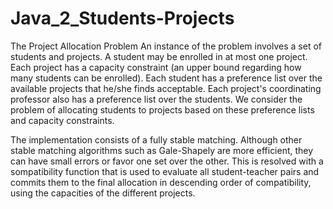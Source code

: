 # Java_2_Students-Projects

The Project Allocation Problem 
An instance of the problem involves a set of students and projects. A student may be enrolled in at most one project. Each project has a capacity constraint (an upper bound regarding how many students can be enrolled). 
Each student has a preference list over the available projects that he/she finds acceptable. Each project's coordinating professor also has a preference list over the students. 
We consider the problem of allocating students to projects based on these preference lists and capacity constraints.

The implementation consists of a fully stable matching. Although other stable matching algorithms such as Gale-Shapely are more efficient, they can have small errors or favor one set over the other. This is resolved with a sompatibility function that is used to evaluate all student-teacher pairs and commits them to the final allocation in descending order of compatibility, using the capacities of the different projects.
